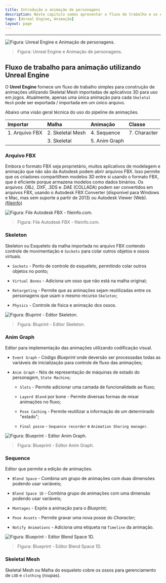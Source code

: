 ```yaml
---
title: Introdução a animação de personagens
description: Neste capitulo vamos apresentar o fluxo de trabalho e os elementos necessários para a animação de personagens.
tags: [Unreal Engine, Animação]
layout: page
---
```


***

![Figura: Unreal Engine e Animação de personagens.](imagens/animacao/unreal_engine_animation.webp "Figura: Unreal Engine e Animação de personagens.")

> Figura: Unreal Engine e Animação de personagens.


## Fluxo de trabalho para animação utilizando Unreal Engine

O **Unrel Engine** fornece um fluxo de trabalho simples para construção de animações utilizando Skeletal Mesh importadas de aplicativos 3D para uso em jogos. Atualmente, apenas uma única animação para cada `Skeletal Mesh` pode ser exportada / importada em um único arquivo.

Abaixo uma visão geral técnica do uso do pipeline de animações.

|Importar               | Malha            | Animação       | Classe       |
|:--                    |:-                |:-              |:-            |
|1. Arquivo FBX         |2. Skeletal Mesh  |4. Sequence     |7. Character  |
|                       |3. Skeletal       |5. Anim Graph   |              |

### Arquivo FBX

Embora o formato FBX seja proprietário, muitos aplicativos de modelagem e animação que não são da Autodesk podem abrir arquivos FBX. Isso permite que os criadores compartilhem modelos 3D entre si usando o formato FBX, que é eficiente porque armazena modelos como dados binários. Os arquivos .OBJ, .DXF, .3DS e .DAE (COLLADA) podem ser convertidos em arquivos FBX, usando o Autodesk FBX Converter (disponível para Windows e Mac, mas sem suporte a partir de 2013) ou Autodesk Viewer (Web).[(fileinfo)](https://fileinfo.com/extension/fbx "Fileinfo")

![Figura: File Autodesk FBX - fileinfo.com.](https://fileinfo.com/img/ss/lg/fbx_2691.png "Figura: File Autodesk FBX - fileinfo.com.")

> Figura: File Autodesk FBX - fileinfo.com.

### Skeleton

Skeleton ou Esqueleto da malha importada no arquivo FBX contendo controle de movimentação e `Sockets` para colar outros objetos e ossos virtuais.

- `Sockets` - Ponto de controle do esqueleto, permitindo colar outros objetos no ponto;

- `Virtual Bones` - Adiciona um osso que não está na malha original;

- `Retargeting` - Permite que as animações sejam reutilizadas entre os personagens que usam o mesmo recurso `Skeleton`;

- `Physics` - Controle de física e animação dos ossos.

![Figura: Bluprint - Editor Skeleton.](imagens/animacao/unreal_engine_skeleton_mannequim.webp "Figura: Bluprint - Editor Skeleton.")

> Figura: Bluprint - Editor Skeleton.

### Anim Graph

Editor para implementação das animações utilizando codificação visual.

- `Event Graph` - Código *Blueprint* onde deversão ser processadas todas as variáveis de inicialização para controle de fluxo das animações;  

- `Anim Graph` - Nós de representação de máquinas de estado do personagem, `State Machine`;

  - `Slots` - Permite adicionar uma camada de funcionalidade ao fluxo;

  - `Layerd Blend` por bone - Permite diversas formas de mixar animações no fluxo;

  - `Pose Caching` - Permite reutilizar a informação de um determinado "estado";

  - `Final posse` - `Sequence recorder` e `Animation Sharing manager`.

![Figura: Blueprint - Editor Anim Graph.](imagens/animacao/unreal_engine_animgraph.webp "Figura: Blueprint - Editor Anim Graph.")

> Figura: Blueprint - Editor Anim Graph.  

### Sequence

Editor que permite a edição de animações.

- `Blend Space` - Combina um grupo de animações com duas dimensões podendo usar variáveis;

- `Blend Space 1D` - Combina grupo de animações com uma dimensão podendo usar variáveis;

- `Montages` - Expõe a animação para o *Blueprint*;

- `Pose Assets` - Permite gravar uma nova posse do *Character*;

- `Notify Animations` - Adiciona uma etiqueta na `Timeline` da animação.

![Figura: Blueprint - Editor Blend Space 1D.](imagens/animacao/unreal_engine_Blend_Space_1D.webp "Figura: Blueprint - Editor Blend Space 1D.")

> Figura: Blueprint - Editor Blend Space 1D.  

### Skeletal Mesh

Skeletal Mesh ou Malha do esqueleto cobre os ossos para gerenciamento de `LOD` e `clothing` (roupas).
